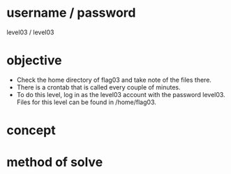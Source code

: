 # username / password
level03 / level03
# objective
* Check the home directory of flag03 and take note of the files there.
* There is a crontab that is called every couple of minutes.
* To do this level, log in as the level03 account with the password level03. Files for this level can be found in /home/flag03.
# concept

# method of solve
